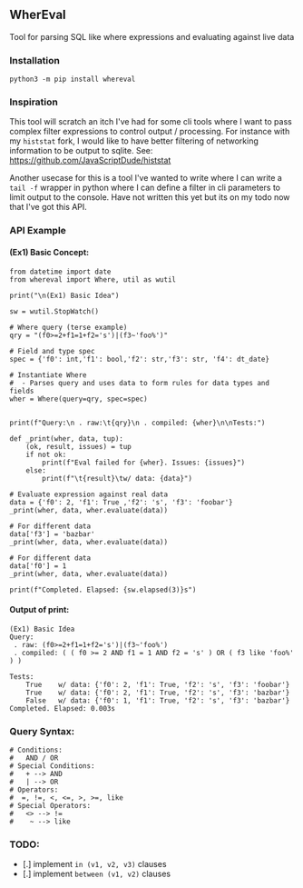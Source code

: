 ## WherEval

Tool for parsing SQL like where expressions and evaluating against live data 

### Installation

```
python3 -m pip install whereval
```

### Inspiration
This tool will scratch an itch I've had for some cli tools where I want to pass complex filter expressions to control output / processing.
For instance with my `histstat` fork, I would like to have better filtering of networking information to be output to sqlite. See: https://github.com/JavaScriptDude/histstat

Another usecase for this is a tool I've wanted to write where I can write a `tail -f` wrapper in python where I can define a filter in cli parameters to limit output to the console. Have not written this yet but its on my todo now that I've got this API.

### API Example

#### (Ex1) Basic Concept:
```python3
from datetime import date
from whereval import Where, util as wutil

print("\n(Ex1) Basic Idea")

sw = wutil.StopWatch()

# Where query (terse example)
qry = "(f0>=2+f1=1+f2='s')|(f3~'foo%')"

# Field and type spec
spec = {'f0': int,'f1': bool,'f2': str,'f3': str, 'f4': dt_date}

# Instantiate Where
#  - Parses query and uses data to form rules for data types and fields
wher = Where(query=qry, spec=spec)


print(f"Query:\n . raw:\t{qry}\n . compiled: {wher}\n\nTests:")

def _print(wher, data, tup): 
	(ok, result, issues) = tup
	if not ok:
		print(f"Eval failed for {wher}. Issues: {issues}")
	else:
		print(f"\t{result}\tw/ data: {data}")

# Evaluate expression against real data
data = {'f0': 2, 'f1': True ,'f2': 's', 'f3': 'foobar'}
_print(wher, data, wher.evaluate(data))

# For different data
data['f3'] = 'bazbar'
_print(wher, data, wher.evaluate(data))

# For different data
data['f0'] = 1
_print(wher, data, wher.evaluate(data))

print(f"Completed. Elapsed: {sw.elapsed(3)}s")
```

#### Output of print:
```
(Ex1) Basic Idea
Query:
 . raw:	(f0>=2+f1=1+f2='s')|(f3~'foo%')
 . compiled: ( ( f0 >= 2 AND f1 = 1 AND f2 = 's' ) OR ( f3 like 'foo%' ) )

Tests:
	True	w/ data: {'f0': 2, 'f1': True, 'f2': 's', 'f3': 'foobar'}
	True	w/ data: {'f0': 2, 'f1': True, 'f2': 's', 'f3': 'bazbar'}
	False	w/ data: {'f0': 1, 'f1': True, 'f2': 's', 'f3': 'bazbar'}
Completed. Elapsed: 0.003s
```


### Query Syntax:

```
# Conditions:
#   AND / OR
# Special Conditions:
#   + --> AND
#   | --> OR
# Operators:
#  =, !=, <, <=, >, >=, like
# Special Operators:
#   <> --> !=
#    ~ --> like
```

### TODO:
* [.] implement `in (v1, v2, v3)` clauses
* [.] implement `between (v1, v2)` clauses